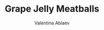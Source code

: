 ---
layout: recipe
title: Grape Jelly Meatballs
author: Valentina Ablaev
image: meatball.jpg
tags: Appetizer
preptime: 5 Minutes
cooktime: 180 Minutes

ingredients:
- 32 Ounces of frozen fully cooked meatballs
- 1 Cup grape jelly
- 1 1/2 Cup BBQ sauce
- 2 Tbsp Sriracha (chili garlic sauce)

directions:
- Add the frozen meatballs, jelly, BBQ sauce, and Sriracha into the slow cooker. 
- Mix until well combined.
- Cook on low for 3-4 hours, stirring halfway through. 
- Keep covered and on the warm setting until ready to serve.

notes:
- <a href="https://natashaskitchen.com/grape-jelly-meatballs-recipe/">Original Recipe</a>

---